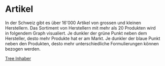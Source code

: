 # Artikel

In der Schweiz gibt es über 16'000 Artikel von grossen und kleinen Herstellern.
Das Sortiment von Herstellern mit mehr als 20 Produkten wird in folgendem Graph
visualiert. Je dunkler der grüne Punkt neben dem Hersteller, desto mehr Produkte hat er am Markt.
Je dunkler der blaue Punkt neben den Produkten, desto mehr unterschiedliche Formulierungen können bezogen
werden.

[Tree Inhaber](tree.html ':include :type=iframe width=100% height=2060px')
